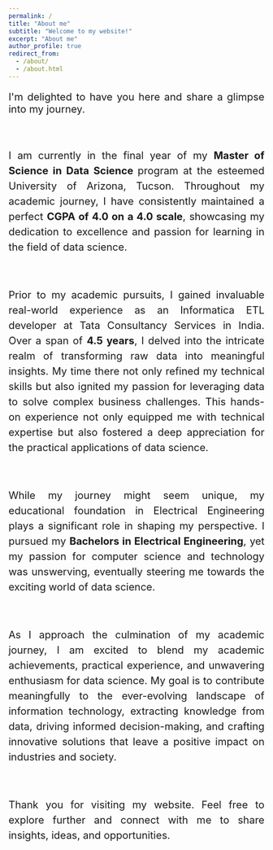 ```yaml
---
permalink: /
title: "About me"
subtitle: "Welcome to my website!"
excerpt: "About me"
author_profile: true
redirect_from: 
  - /about/
  - /about.html
---
```

<head>
<link href="https://fonts.googleapis.com/css2?family=Roboto&display=swap" rel="stylesheet">

<div style="text-align: justify; font-size: 20px;">
  <p style="line-height: 1.5;">

I'm delighted to have you here and share a glimpse into my journey.
</p>
  <br>
  <p style="line-height: 1.5;">
I am currently in the final year of my <strong>Master of Science in Data Science </strong> program at the esteemed University of Arizona, Tucson. Throughout my academic journey, I have consistently maintained a perfect <strong>CGPA of 4.0 on a 4.0 scale</strong>, showcasing my dedication to excellence and passion for learning in the field of data science.
</p>
  <br>
  <p style="line-height: 1.5;">
Prior to my academic pursuits, I gained invaluable real-world experience as an Informatica ETL developer at Tata Consultancy Services in India. Over a span of <strong>4.5 years</strong>, I delved into the intricate realm of transforming raw data into meaningful insights. My time there not only refined my technical skills but also ignited my passion for leveraging data to solve complex business challenges. This hands-on experience not only equipped me with technical expertise but also fostered a deep appreciation for the practical applications of data science.
</p>
  <br>
  <p style="line-height: 1.5;">
While my journey might seem unique, my educational foundation in Electrical Engineering plays a significant role in shaping my perspective. I pursued my <strong>Bachelors in Electrical Engineering</strong>, yet my passion for computer science and technology was unswerving, eventually steering me towards the exciting world of data science.
</p>
  <br>
  <p style="line-height: 1.5;">
As I approach the culmination of my academic journey, I am excited to blend my academic achievements, practical experience, and unwavering enthusiasm for data science. My goal is to contribute meaningfully to the ever-evolving landscape of information technology, extracting knowledge from data, driving informed decision-making, and crafting innovative solutions that leave a positive impact on industries and society.
</p>
  <br>
  <p style="line-height: 1.5;">
  Thank you for visiting my website. Feel free to explore further and connect with me to share insights, ideas, and opportunities.

  </p>
</div>
</head>
